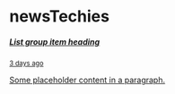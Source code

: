 # newsTechies
 <div class="feed-container">
      <div class="list-group">
        <a
          href="detail.html"
          class="list-group-item list-group-item-action active bg-secondary"
          aria-current="true"
        >
          <div class="d-flex w-100 justify-content-between">
            <h5 class="mb-1">List group item heading</h5>
            <small>3 days ago</small>
          </div>
          <p class="mb-1 text-md-start">
            Some placeholder content in a paragraph.
          </p>
        </a>
      </div>
    </div>

